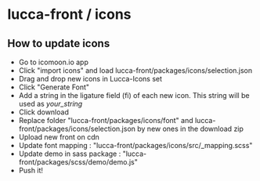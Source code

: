 # lucca-front / icons

## How to update icons

- Go to icomoon.io app
- Click "import icons" and load lucca-front/packages/icons/selection.json
- Drag and drop new icons in Lucca-Icons set
- Click "Generate Font"
- Add a string in the ligature field (fi) of each new icon. This string will be used as <i class="lucca-icon">your_string</i>
- Click download
- Replace folder "lucca-front/packages/icons/font" and lucca-front/packages/icons/selection.json by new ones in the download zip
- Upload new front on cdn
- Update font mapping : "lucca-front/packages/icons/src/_mapping.scss"
- Update demo in sass package : "lucca-front/packages/scss/demo/demo.js"
- Push it!
